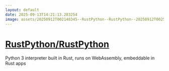 ```yaml
---
layout: default
date: 2025-09-13T14:21:13.283254
image: assets/20250912T002148345--RustPython--RustPython--20250912T002540119--cropped.png
---
```


# [RustPython/RustPython](https://github.com/RustPython/RustPython)

Python 3 interpreter built in Rust, runs on WebAssembly, embeddable in Rust apps
